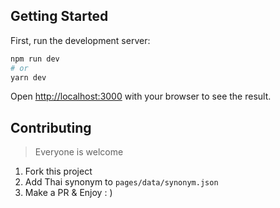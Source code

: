 ## Getting Started

First, run the development server:

```bash
npm run dev
# or
yarn dev
```

Open [http://localhost:3000](http://localhost:3000) with your browser to see the result.

## Contributing

> Everyone is welcome

1. Fork this project
2. Add Thai synonym to `pages/data/synonym.json`
3. Make a PR & Enjoy : )
